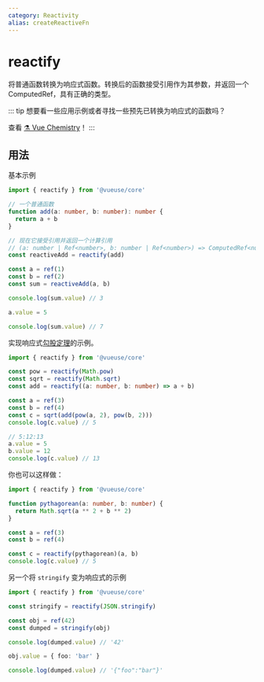 ```yaml
---
category: Reactivity
alias: createReactiveFn
---
```


# reactify

将普通函数转换为响应式函数。转换后的函数接受引用作为其参数，并返回一个 ComputedRef，具有正确的类型。

::: tip
想要看一些应用示例或者寻找一些预先已转换为响应式的函数吗？

查看 [⚗️ Vue Chemistry](https://github.com/antfu/vue-chemistry)！
:::

## 用法

基本示例

```ts
import { reactify } from '@vueuse/core'

// 一个普通函数
function add(a: number, b: number): number {
  return a + b
}

// 现在它接受引用并返回一个计算引用
// (a: number | Ref<number>, b: number | Ref<number>) => ComputedRef<number>
const reactiveAdd = reactify(add)

const a = ref(1)
const b = ref(2)
const sum = reactiveAdd(a, b)

console.log(sum.value) // 3

a.value = 5

console.log(sum.value) // 7
```

实现响应式[勾股定理](https://en.wikipedia.org/wiki/Pythagorean_theorem)的示例。

```ts
import { reactify } from '@vueuse/core'

const pow = reactify(Math.pow)
const sqrt = reactify(Math.sqrt)
const add = reactify((a: number, b: number) => a + b)

const a = ref(3)
const b = ref(4)
const c = sqrt(add(pow(a, 2), pow(b, 2)))
console.log(c.value) // 5

// 5:12:13
a.value = 5
b.value = 12
console.log(c.value) // 13
```

你也可以这样做：

```ts
import { reactify } from '@vueuse/core'

function pythagorean(a: number, b: number) {
  return Math.sqrt(a ** 2 + b ** 2)
}

const a = ref(3)
const b = ref(4)

const c = reactify(pythagorean)(a, b)
console.log(c.value) // 5
```

另一个将 `stringify` 变为响应式的示例

```ts
import { reactify } from '@vueuse/core'

const stringify = reactify(JSON.stringify)

const obj = ref(42)
const dumped = stringify(obj)

console.log(dumped.value) // '42'

obj.value = { foo: 'bar' }

console.log(dumped.value) // '{"foo":"bar"}'
```
